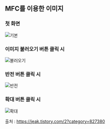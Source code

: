 <h2>MFC를 이용한 이미지</h2>

<h3>첫 화면</h3>

![기본](https://user-images.githubusercontent.com/71477375/145710060-99d0a652-283c-4acc-b457-8fa9c105ac1b.PNG)

<h3>이미지 불러오기 버튼 클릭 시</h3>

![불러오기](https://user-images.githubusercontent.com/71477375/145710061-1db2666b-b49e-411a-a42f-fdbea4f28cc3.PNG)

<h3>반전 버튼 클릭 시</h3>

![반전](https://user-images.githubusercontent.com/71477375/145710062-513ec817-7c66-43ea-bf05-396599f9f4f4.PNG)

<h3>확대 버튼 클릭 시</h3>

![확대](https://user-images.githubusercontent.com/71477375/145710063-92ba6675-2f5a-45bd-9594-cc7f3fec6d3d.PNG)

출처 : https://jeak.tistory.com/2?category=827380
